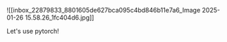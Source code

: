 ![[inbox_22879833_8801605de627bca095c4bd846b11e7a6_Image 2025-01-26 15.58.26_1fc404d6.jpg]]




Let's use pytorch!
